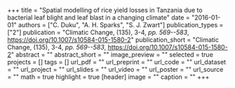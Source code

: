 +++
title = "Spatial modelling of rice yield losses in Tanzania due to bacterial leaf blight and leaf blast in a changing climate"
date = "2016-01-01"
authors = ["C. Duku", "A. H. Sparks", "S. J. Zwart"]
publication_types = ["2"]
publication = "Climatic Change, (135), 3-4, _pp. 569--583_, https://doi.org/10.1007/s10584-015-1580-2"
publication_short = "Climatic Change, (135), 3-4, _pp. 569--583_, https://doi.org/10.1007/s10584-015-1580-2"
abstract = ""
abstract_short = ""
image_preview = ""
selected = true
projects = []
tags = []
url_pdf = ""
url_preprint = ""
url_code = ""
url_dataset = ""
url_project = ""
url_slides = ""
url_video = ""
url_poster = ""
url_source = ""
math = true
highlight = true
[header]
image = ""
caption = ""
+++
